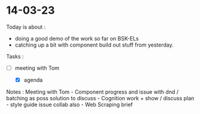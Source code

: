 # 14-03-23

Today is about :
- doing a good demo of the work so far on BSK-ELs
- catching up a bit with component build out stuff from yesterday.

Tasks :
- [ ] meeting with Tom
  - [x] agenda



Notes :
Meeting with Tom
    - Component progress and issue with dnd / batching as poss solution to discuss
    - Cognition work + show / discuss plan - style guide issue collab also
    - Web Scraping brief
